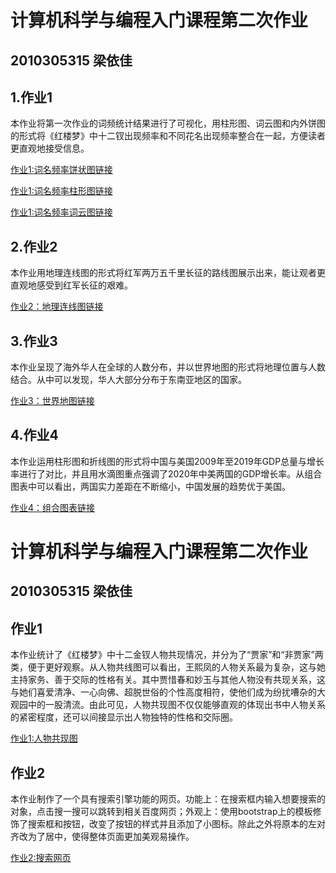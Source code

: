 # 计算机科学与编程入门课程第二次作业
## 2010305315  梁依佳
## 1.作业1
本作业将第一次作业的词频统计结果进行了可视化，用柱形图、词云图和内外饼图的形式将《红楼梦》中十二钗出现频率和不同花名出现频率整合在一起，方便读者更直观地接受信息。

[作业1:词名频率饼状图链接](https://liangyijia2002.github.io/wordfrequency.html)

[作业1:词名频率柱形图链接](https://liangyijia2002.github.io/bar.html)

[作业1:词名频率词云图链接](https://liangyijia2002.github.io/wordcloud.html)
## 2.作业2
本作业用地理连线图的形式将红军两万五千里长征的路线图展示出来，能让观者更直观地感受到红军长征的艰难。

[作业2：地理连线图链接](https://liangyijia2002.github.io/mapline.html)
## 3.作业3
本作业呈现了海外华人在全球的人数分布，并以世界地图的形式将地理位置与人数结合。从中可以发现，华人大部分分布于东南亚地区的国家。

[作业3：世界地图链接](https://liangyijia2002.github.io/worldmap.html)
## 4.作业4
本作业运用柱形图和折线图的形式将中国与美国2009年至2019年GDP总量与增长率进行了对比，并且用水滴图重点强调了2020年中美两国的GDP增长率。从组合图表中可以看出，两国实力差距在不断缩小，中国发展的趋势优于美国。

[作业4：组合图表链接](https://liangyijia2002.github.io/combination.html)


# 计算机科学与编程入门课程第二次作业
## 2010305315  梁依佳
## 作业1
本作业统计了《红楼梦》中十二金钗人物共现情况，并分为了“贾家”和“非贾家”两类，便于更好观察。从人物共线图可以看出，王熙凤的人物关系最为复杂，这与她主持家务、善于交际的性格有关。其中贾惜春和妙玉与其他人物没有共现关系，这与她们喜爱清净、一心向佛、超脱世俗的个性高度相符，使他们成为纷扰嘈杂的大观园中的一股清流。由此可见，人物共现图不仅仅能够直观的体现出书中人物关系的紧密程度，还可以间接显示出人物独特的性格和交际圈。

[作业1:人物共现图](https://liangyijia2002.github.io/relationship.html)

## 作业2
本作业制作了一个具有搜索引擎功能的网页。功能上：在搜索框内输入想要搜索的对象，点击搜一搜可以跳转到相关百度网页；外观上：使用bootstrap上的模板修饰了搜索框和按钮，改变了按钮的样式并且添加了小图标。除此之外将原本的左对齐改为了居中，使得整体页面更加美观易操作。

[作业2:搜索网页]()
